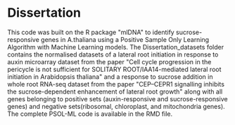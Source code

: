 # Dissertation

This code was built on the R package "mlDNA" to identify sucrose-responsive genes in A.thaliana using a Positive Sample Only Learning Algorithm with Machine Learning models. The Dissertation_datasets folder contains the normalised datasets of a lateral root initiation in response to auxin microarray dataset from the paper "Cell cycle progression in the pericycle is not sufficient for SOLITARY ROOT/IAA14-mediated lateral root initiation in Arabidopsis thaliana" and a response to sucrose addition in whole root RNA-seq dataset from the paper "CEP–CEPR1 signalling inhibits the sucrose-dependent enhancement of lateral root growth" along with all genes belonging to positive sets (auxin-responsive and sucrose-responsive genes) and negative sets(ribosomal, chloroplast, and mitochondria genes). The complete PSOL-ML code is available in the RMD file.
